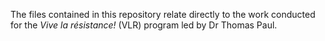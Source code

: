 <p align="center">
    <![VLR](https://user-images.githubusercontent.com/90012658/218618463-8cec777d-13a2-4d3d-9c5a-3701cbcf4447.png)>
</p>



The files contained in this repository relate directly to the work conducted for the *Vive la résistance!* (VLR) program led by Dr Thomas Paul.
